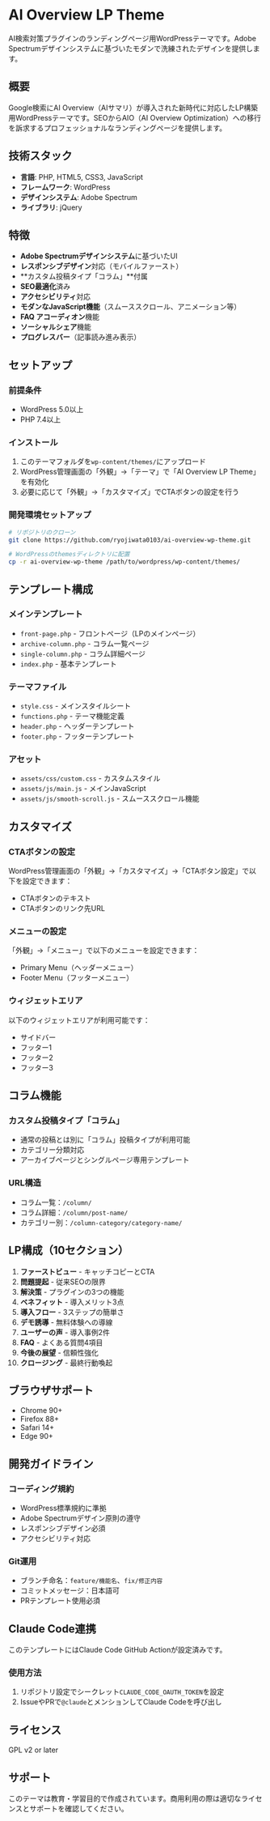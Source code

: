 # AI Overview LP Theme

AI検索対策プラグインのランディングページ用WordPressテーマです。Adobe Spectrumデザインシステムに基づいたモダンで洗練されたデザインを提供します。

## 概要

Google検索にAI Overview（AIサマリ）が導入された新時代に対応したLP構築用WordPressテーマです。SEOからAIO（AI Overview Optimization）への移行を訴求するプロフェッショナルなランディングページを提供します。

## 技術スタック

- **言語**: PHP, HTML5, CSS3, JavaScript
- **フレームワーク**: WordPress
- **デザインシステム**: Adobe Spectrum
- **ライブラリ**: jQuery

## 特徴

- **Adobe Spectrumデザインシステム**に基づいたUI
- **レスポンシブデザイン**対応（モバイルファースト）
- **カスタム投稿タイプ「コラム」**付属
- **SEO最適化**済み
- **アクセシビリティ**対応
- **モダンなJavaScript機能**（スムーススクロール、アニメーション等）
- **FAQ アコーディオン**機能
- **ソーシャルシェア**機能
- **プログレスバー**（記事読み進み表示）

## セットアップ

### 前提条件
- WordPress 5.0以上
- PHP 7.4以上

### インストール

1. このテーマフォルダを`wp-content/themes/`にアップロード
2. WordPress管理画面の「外観」→「テーマ」で「AI Overview LP Theme」を有効化
3. 必要に応じて「外観」→「カスタマイズ」でCTAボタンの設定を行う

### 開発環境セットアップ
```bash
# リポジトリのクローン
git clone https://github.com/ryojiwata0103/ai-overview-wp-theme.git

# WordPressのthemesディレクトリに配置
cp -r ai-overview-wp-theme /path/to/wordpress/wp-content/themes/
```

## テンプレート構成

### メインテンプレート
- `front-page.php` - フロントページ（LPのメインページ）
- `archive-column.php` - コラム一覧ページ
- `single-column.php` - コラム詳細ページ
- `index.php` - 基本テンプレート

### テーマファイル
- `style.css` - メインスタイルシート
- `functions.php` - テーマ機能定義
- `header.php` - ヘッダーテンプレート
- `footer.php` - フッターテンプレート

### アセット
- `assets/css/custom.css` - カスタムスタイル
- `assets/js/main.js` - メインJavaScript
- `assets/js/smooth-scroll.js` - スムーススクロール機能

## カスタマイズ

### CTAボタンの設定
WordPress管理画面の「外観」→「カスタマイズ」→「CTAボタン設定」で以下を設定できます：
- CTAボタンのテキスト
- CTAボタンのリンク先URL

### メニューの設定
「外観」→「メニュー」で以下のメニューを設定できます：
- Primary Menu（ヘッダーメニュー）
- Footer Menu（フッターメニュー）

### ウィジェットエリア
以下のウィジェットエリアが利用可能です：
- サイドバー
- フッター1
- フッター2
- フッター3

## コラム機能

### カスタム投稿タイプ「コラム」
- 通常の投稿とは別に「コラム」投稿タイプが利用可能
- カテゴリー分類対応
- アーカイブページとシングルページ専用テンプレート

### URL構造
- コラム一覧：`/column/`
- コラム詳細：`/column/post-name/`
- カテゴリー別：`/column-category/category-name/`

## LP構成（10セクション）

1. **ファーストビュー** - キャッチコピーとCTA
2. **問題提起** - 従来SEOの限界
3. **解決策** - プラグインの3つの機能
4. **ベネフィット** - 導入メリット3点
5. **導入フロー** - 3ステップの簡単さ
6. **デモ誘導** - 無料体験への導線
7. **ユーザーの声** - 導入事例2件
8. **FAQ** - よくある質問4項目
9. **今後の展望** - 信頼性強化
10. **クロージング** - 最終行動喚起

## ブラウザサポート

- Chrome 90+
- Firefox 88+
- Safari 14+
- Edge 90+

## 開発ガイドライン

### コーディング規約
- WordPress標準規約に準拠
- Adobe Spectrumデザイン原則の遵守
- レスポンシブデザイン必須
- アクセシビリティ対応

### Git運用
- ブランチ命名：`feature/機能名`、`fix/修正内容`
- コミットメッセージ：日本語可
- PRテンプレート使用必須

## Claude Code連携

このテンプレートにはClaude Code GitHub Actionが設定済みです。

### 使用方法
1. リポジトリ設定でシークレット`CLAUDE_CODE_OAUTH_TOKEN`を設定
2. IssueやPRで`@claude`とメンションしてClaude Codeを呼び出し

## ライセンス

GPL v2 or later

## サポート

このテーマは教育・学習目的で作成されています。商用利用の際は適切なライセンスとサポートを確認してください。